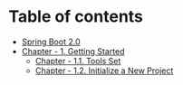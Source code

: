 # Table of contents

* [Spring Boot 2.0](README.md)
* [Chapter - 1. Getting Started](chapter-1.-getting-started/README.md)
  * [Chapter - 1.1. Tools Set](chapter-1.-getting-started/chapter-1.1.-tools-set.md)
  * [Chapter - 1.2. Initialize a New Project](chapter-1.-getting-started/chapter-1.2.-initialize-a-new-project.md)

